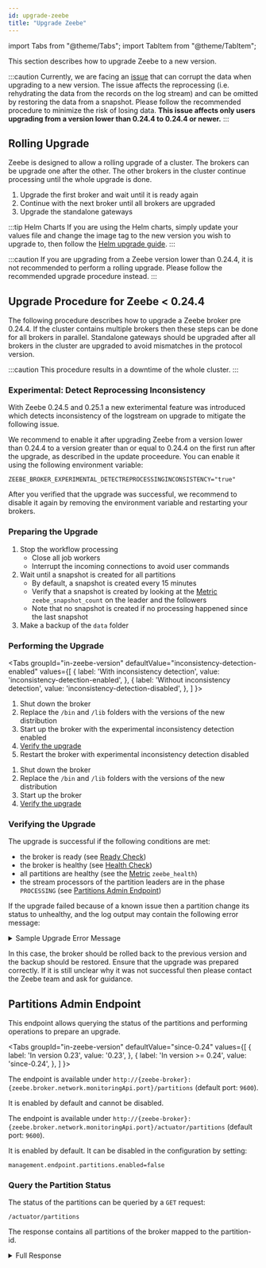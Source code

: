 ```yaml
---
id: upgrade-zeebe
title: "Upgrade Zeebe"
---
```


import Tabs from "@theme/Tabs";
import TabItem from "@theme/TabItem";

This section describes how to upgrade Zeebe to a new version.

:::caution
Currently, we are facing an [issue](https://github.com/zeebe-io/zeebe/issues/5581) that can corrupt the data when upgrading to a new version. The issue affects the reprocessing (i.e. rehydrating the data from the records on the log stream) and can be omitted by restoring the data from a snapshot. Please follow the recommended procedure to minimize the risk of losing data. **This issue affects only users upgrading from a version lower than 0.24.4 to 0.24.4 or newer.**
:::

## Rolling Upgrade

Zeebe is designed to allow a rolling upgrade of a cluster. The brokers can be upgrade one after the other. The other brokers in the cluster continue processing until the whole upgrade is done.

1. Upgrade the first broker and wait until it is ready again
1. Continue with the next broker until all brokers are upgraded
1. Upgrade the standalone gateways

:::tip Helm Charts
If you are using the Helm charts, simply update your values file and change the image tag to the new version you wish to upgrade to, then follow the [Helm upgrade guide](https://helm.sh/docs/helm/helm_upgrade/).
:::

:::caution
If you are upgrading from a Zeebe version lower than 0.24.4, it is not recommended to perform a rolling upgrade. Please follow the recommended upgrade procedure instead.
:::

## Upgrade Procedure for Zeebe < 0.24.4

The following procedure describes how to upgrade a Zeebe broker pre 0.24.4. If the cluster contains multiple brokers then these steps can be done for all brokers in parallel. Standalone gateways should be upgraded after all brokers in the cluster are upgraded to avoid mismatches in the protocol version.

:::caution
This procedure results in a downtime of the whole cluster.
:::

### Experimental: Detect Reprocessing Inconsistency

With Zeebe 0.24.5 and 0.25.1 a new exterimental feature was introduced which detects inconsistency of the logstream on upgrade to mitigate the following issue.

We recommend to enable it after upgrading Zeebe from a version lower than 0.24.4 to a version greater than or equal to 0.24.4 on the first run after the upgrade, as described in the update proceedure. You can enable it using the following environment variable:

`ZEEBE_BROKER_EXPERIMENTAL_DETECTREPROCESSINGINCONSISTENCY="true"`

After you verified that the upgrade was successful, we recommend to disable it again by removing the environment variable and restarting your brokers.

### Preparing the Upgrade

1. Stop the workflow processing
    * Close all job workers
    * Interrupt the incoming connections to avoid user commands
1. Wait until a snapshot is created for all partitions
    * By default, a snapshot is created every 15 minutes
    * Verify that a snapshot is created by looking at the [Metric](metrics.md) `zeebe_snapshot_count` on the leader and the followers
    * Note that no snapshot is created if no processing happened since the last snapshot
1. Make a backup of the `data` folder

### Performing the Upgrade

<Tabs groupId="in-zeebe-version" defaultValue="inconsistency-detection-enabled" values={[ 
{ label: 'With inconsistency detection', value: 'inconsistency-detection-enabled', }, 
{ label: 'Without inconsistency detection', value: 'inconsistency-detection-disabled', }, 
] }>

<TabItem value="inconsistency-detection-enabled">

1. Shut down the broker
1. Replace the `/bin` and `/lib` folders with the versions of the new distribution
1. Start up the broker with the experimental inconsistency detection enabled
1. [Verify the upgrade](#verifying-the-upgrade)
1. Restart the broker with experimental inconsistency detection disabled

</TabItem>

<TabItem value="inconsistency-detection-disabled">

1. Shut down the broker
1. Replace the `/bin` and `/lib` folders with the versions of the new distribution
1. Start up the broker
1. [Verify the upgrade](#verifying-the-upgrade)

</TabItem>
</Tabs>

### Verifying the Upgrade

The upgrade is successful if the following conditions are met:

* the broker is ready (see [Ready Check](health.md#ready-check))
* the broker is healthy (see [Health Check](health.md#health-check))
* all partitions are healthy (see the [Metric](metrics.md#available-metrics) `zeebe_health`)
* the stream processors of the partition leaders are in the phase `PROCESSING` (see [Partitions Admin Endpoint](#partitions-admin-endpoint))

If the upgrade failed because of a known issue then a partition change its status to unhealthy, and the log output may contain the following error message:

<details>
  <summary>Sample Upgrade Error Message</summary>
  <p>

```
Unexpected error on recovery happens.
io.zeebe.engine.processor.InconsistentReprocessingException: Reprocessing issue detected!
  Restore the data from a backup and follow the recommended upgrade procedure. [cause:
  "The key of the record on the log stream doesn't match to the record from reprocessing.",
  log-stream-record: {"partitionId":1,"value":{"version":1,"bpmnProcessId":"parallel-tasks",
  "workflowKey":2251799813685249,"parentElementInstanceKey":-1,"parentWorkflowInstanceKey":-1,
  "bpmnElementType":"PARALLEL_GATEWAY","flowScopeKey":2251799813685251,
  "elementId":"ExclusiveGateway_0tkgnd5","workflowInstanceKey":2251799813685251},
  "key":2251799813685256,"sourceRecordPosition":4294997784,"valueType":"WORKFLOW_INSTANCE",
  "timestamp":1601025180728,"recordType":"EVENT","intent":"ELEMENT_ACTIVATING",
  "rejectionType":"NULL_VAL","rejectionReason":"","position":4294998112},
  reprocessing-record: {key=2251799813685255, sourceRecordPosition=4294997784,
  intent=WorkflowInstanceIntent:ELEMENT_ACTIVATING, recordType=EVENT}]
```

  </p>
</details>

In this case, the broker should be rolled back to the previous version and the backup should be restored. Ensure that the upgrade was prepared correctly. If it is still unclear why it was not successful then please contact the Zeebe team and ask for guidance.

## Partitions Admin Endpoint

This endpoint allows querying the status of the partitions and performing operations to prepare an upgrade.

<Tabs groupId="in-zeebe-version" defaultValue="since-0.24" values={[ 
{ label: 'In version 0.23', value: '0.23', }, 
{ label: 'In version >= 0.24', value: 'since-0.24', }, 
] }>

<TabItem value="0.23">

The endpoint is available under `http://{zeebe-broker}:{zeebe.broker.network.monitoringApi.port}/partitions` (default port: `9600`). 

It is enabled by default and cannot be disabled.

</TabItem>

<TabItem value="since-0.24">

The endpoint is available under `http://{zeebe-broker}:{zeebe.broker.network.monitoringApi.port}/actuator/partitions` (default port: `9600`).

It is enabled by default. It can be disabled in the configuration by setting:

```
management.endpoint.partitions.enabled=false
```

</TabItem>
</Tabs>

### Query the Partition Status

The status of the partitions can be queried by a `GET` request:
```
/actuator/partitions
```

The response contains all partitions of the broker mapped to the partition-id.

<details>
  <summary>Full Response</summary>
  <p>

```
{
    "1":{
        "role":"LEADER",
        "snapshotId":"399-1-1601275126554-490-490",
        "processedPosition":490,
        "processedPositionInSnapshot":490,
        "streamProcessorPhase":"PROCESSING"
    }
}
```

  </p>
</details>
